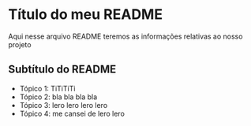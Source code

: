 # Título do meu README

Aqui nesse arquivo README teremos as informações relativas ao nosso projeto

## Subtítulo do README

- Tópico 1: TiTiTiTi
- Tópico 2: bla bla bla bla
- Tópico 3: lero lero lero lero
- Tópico 4: me cansei de lero lero